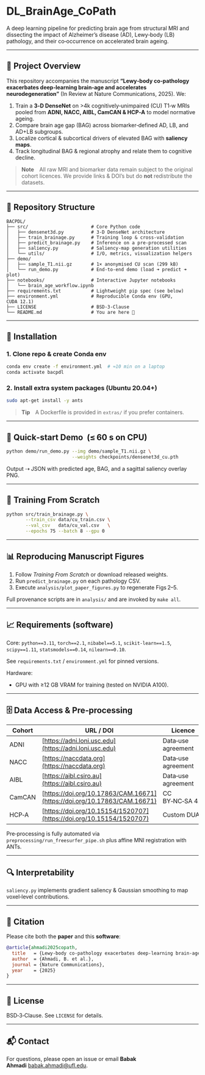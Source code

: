 # DL_BrainAge_CoPath

A deep learning pipeline for predicting brain age from structural MRI and dissecting the impact of Alzheimer’s disease (AD), Lewy‑body (LB) pathology, and their co‑occurrence on accelerated brain ageing.

---

## 🚀 Project Overview

This repository accompanies the manuscript **“Lewy‑body co‑pathology exacerbates deep‑learning brain‑age and accelerates neurodegeneration”** (In Review at Nature Communications, 2025). We:

1. Train a **3‑D DenseNet** on >4k cognitively‑unimpaired (CU) T1‑w MRIs pooled from **ADNI, NACC, AIBL, CamCAN & HCP‑A** to model normative ageing.
2. Compare brain age gap (BAG) across biomarker‑defined AD, LB, and AD+LB subgroups.
3. Localize cortical & subcortical drivers of elevated BAG with **saliency maps**.
4. Track longitudinal BAG & regional atrophy and relate them to cognitive decline.

> **Note** All raw MRI and biomarker data remain subject to the original cohort licences. We provide links & DOI’s but do **not** redistribute the datasets.

---

## 📂 Repository Structure

```text
BACPDL/
├── src/                       # Core Python code
│   ├── densenet3d.py          # 3‑D DenseNet architecture
│   ├── train_brainage.py      # Training loop & cross‑validation
│   ├── predict_brainage.py    # Inference on a pre‑processed scan
│   ├── saliency.py            # Saliency‑map generation utilities
│   └── utils/                 # I/O, metrics, visualization helpers
├── demo/
│   ├── sample_T1.nii.gz       # 1× anonymised CU scan (299 kB)
│   └── run_demo.py            # End‑to‑end demo (load ➜ predict ➜ plot)
├── notebooks/                 # Interactive Jupyter notebooks
│   └── brain_age_workflow.ipynb
├── requirements.txt           # Lightweight pip spec (see below)
├── environment.yml            # Reproducible Conda env (GPU, CUDA 12.1)
├── LICENSE                    # BSD‑3‑Clause
└── README.md                  # You are here 📑
```

---

## 🔧 Installation

### 1. Clone repo & create Conda env

```bash
conda env create -f environment.yml  # ≈10 min on a laptop
conda activate bacpdl
```

### 2. Install extra system packages (Ubuntu 20.04+)

```bash
sudo apt-get install -y ants
```

> **Tip** A Dockerfile is provided in `extras/` if you prefer containers.

---

## 🏃 Quick‑start Demo  (≤ 60 s on CPU)

```bash
python demo/run_demo.py --img demo/sample_T1.nii.gz \
                        --weights checkpoints/densenet3d_cu.pth
```

Output ⇢ JSON with predicted age, BAG, and a sagittal saliency overlay PNG.

---

## 🧠 Training From Scratch

```bash
python src/train_brainage.py \
       --train_csv data/cu_train.csv \
       --val_csv   data/cu_val.csv   \
       --epochs 75 --batch 8 --gpu 0
```

---

## 📊 Reproducing Manuscript Figures

1. Follow *Training From Scratch* or download released weights.
2. Run `predict_brainage.py` on each pathology CSV.
3. Execute `analysis/plot_paper_figures.py` to regenerate Figs 2–5.

Full provenance scripts are in `analysis/` and are invoked by `make all`.

---

## 📈 Requirements (software)

Core: `python==3.11`, `torch==2.1`, `nibabel==5.1`, `scikit‑learn==1.5`, `scipy==1.11`, `statsmodels==0.14`, `nilearn==0.10`.

See `requirements.txt` / `environment.yml` for pinned versions.

Hardware:

* GPU with ≥12 GB VRAM for training (tested on NVIDIA A100).

---

## 🗄️ Data Access & Pre‑processing

| Cohort | URL / DOI                                                                | Licence            |
| ------ | ------------------------------------------------------------------------ | ------------------ |
| ADNI   | [https://adni.loni.usc.edu](https://adni.loni.usc.edu)                   | Data‑use agreement |
| NACC   | [https://naccdata.org](https://naccdata.org)                             | Data‑use agreement |
| AIBL   | [https://aibl.csiro.au](https://aibl.csiro.au)                           | Data‑use agreement |
| CamCAN | [https://doi.org/10.17863/CAM.16671](https://doi.org/10.17863/CAM.16671) | CC BY‑NC‑SA 4.0    |
| HCP‑A  | [https://doi.org/10.15154/1520707](https://doi.org/10.15154/1520707)     | Custom DUA         |

Pre‑processing is fully automated via `preprocessing/run_freesurfer_pipe.sh` plus affine MNI registration with ANTs.

---

## 🔍 Interpretability

`saliency.py` implements gradient saliency & Gaussian smoothing to map voxel‑level contributions.

---

## 📑 Citation

Please cite both the **paper** and this **software**:

```bibtex
@article{ahmadi2025copath,
  title   = {Lewy-body co-pathology exacerbates deep-learning brain-age and accelerates neurodegeneration},
  author  = {Ahmadi, B. et al.},
  journal = {Nature Communications},
  year    = {2025}
}
```

---

## 📄 License

BSD‑3‑Clause. See `LICENSE` for details.

---

## 📬 Contact

For questions, please open an issue or email **Babak Ahmadi** [babak.ahmadi@ufl.edu](mailto:babak.ahmadi@ufl.edu).

